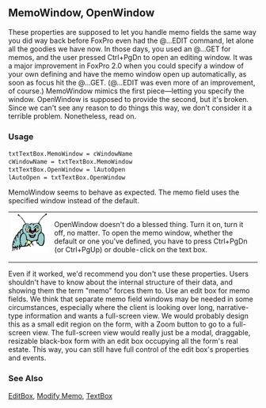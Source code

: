 ## MemoWindow, OpenWindow

These properties are supposed to let you handle memo fields the same way you did way back before FoxPro even had the @...EDIT command, let alone all the goodies we have now. In those days, you used an @...GET for memos, and the user pressed Ctrl+PgDn to open an editing window. It was a major improvement in FoxPro 2.0 when you could specify a window of your own defining and have the memo window open up automatically, as soon as focus hit the @...GET.  (@...EDIT was even more of an improvement, of course.) MemoWindow mimics the first piece&mdash;letting you specify the window. OpenWindow is supposed to provide the second, but it's broken. Since we can't see any reason to do things this way, we don't consider it a terrible problem. Nonetheless, read on.

### Usage

```foxpro
txtTextBox.MemoWindow = cWindowName
cWindowName = txtTextBox.MemoWindow
txtTextBox.OpenWindow = lAutoOpen
lAutoOpen = txtTextBox.OpenWindow
```

MemoWindow seems to behave as expected. The memo field uses the specified window instead of the default.

<table border=0 cellspacing=0 cellpadding=0 width=100%>
<tr>
  <td width=17% valign=top>
<img width=95 height=78 src="bug.gif"></p>
  </td>
  <td width=83%>
  <p>OpenWindow doesn't do a blessed thing. Turn it on, turn it off, no matter. To open the memo window, whether the default or one you've defined, you have to press Ctrl+PgDn (or Ctrl+PgUp) or double-click on the text box.</p>
  </td>
 </tr>
</table>

Even if it worked, we'd recommend you don't use these properties. Users shouldn't have to know about the internal structure of their data, and showing them the term "memo" forces them to. Use an edit box for memo fields. We think that separate memo field windows may be needed in some circumstances, especially where the client is looking over long, narrative-type information and wants a full-screen view. We would probably design this as a small edit region on the form, with a Zoom button to go to a full-screen view. The full-screen view would really just be a modal, draggable, resizable black-box form with an edit box occupying all the form's real estate. This way, you can still have full control of the edit box's properties and events.

### See Also

[EditBox](s4g498.md), [Modify Memo](s4g060.md), [TextBox](s4g548.md)